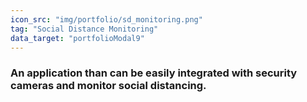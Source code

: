```yaml
---
icon_src: "img/portfolio/sd_monitoring.png"
tag: "Social Distance Monitoring"
data_target: "portfolioModal9"
---
```


### An application than can be easily integrated with security cameras and monitor social distancing.
